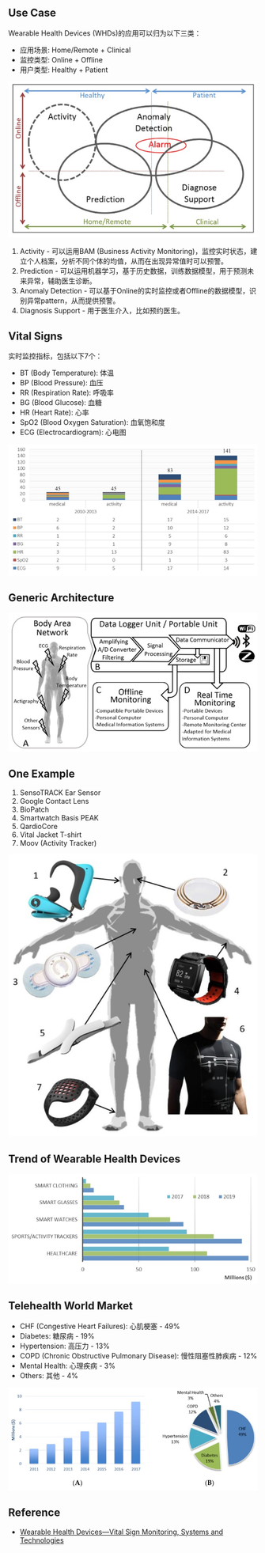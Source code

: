 ## Use Case
Wearable Health Devices (WHDs)的应用可以归为以下三类：
* 应用场景: Home/Remote + Clinical
* 监控类型: Online + Offline
* 用户类型: Healthy + Patient

![Classification](./images/sensors-18-02414-g001.jpg)

1. Activity - 可以运用BAM (Business Activity Monitoring)，监控实时状态，建立个人档案，分析不同个体的均值，从而在出现异常值时可以预警。
2. Prediction - 可以运用机器学习，基于历史数据，训练数据模型，用于预测未来异常，辅助医生诊断。
3. Anomaly Detection - 可以基于Online的实时监控或者Offline的数据模型，识别异常pattern，从而提供预警。
4. Diagnosis Support - 用于医生介入，比如预约医生。


## Vital Signs
实时监控指标，包括以下7个：
* BT (Body Temperature): 体温
* BP (Blood Pressure): 血压
* RR (Respiration Rate): 呼吸率
* BG (Blood Glucose): 血糖
* HR (Heart Rate): 心率
* SpO2 (Blood Oxygen Saturation): 血氧饱和度
* ECG (Electrocardiogram): 心电图

![Signs](./images/sensors-18-02414-g002.jpg)


## Generic Architecture

![Architecture](./images/sensors-18-02414-g003.jpg)


## One Example
1. SensoTRACK Ear Sensor
2. Google Contact Lens
3. BioPatch
4. Smartwatch Basis PEAK
5. QardioCore
6. Vital Jacket T-shirt
7. Moov (Activity Tracker)

![Architecture](./images/sensors-18-02414-g004.jpg)


## Trend of Wearable Health Devices

![Trend](./images/sensors-18-02414-g007.jpg)


## Telehealth World Market
* CHF (Congestive Heart Failures): 心肌梗塞 - 49%
* Diabetes: 糖尿病 - 19%
* Hypertension: 高压力 - 13%
* COPD (Chronic Obstructive Pulmonary Disease): 慢性阻塞性肺疾病 - 12%
* Mental Health: 心理疾病 - 3%
* Others: 其他 - 4%

![Market](./images/sensors-18-02414-g008.jpg)


## Reference
* [Wearable Health Devices—Vital Sign Monitoring, Systems and Technologies](https://www.ncbi.nlm.nih.gov/pmc/articles/PMC6111409/)
